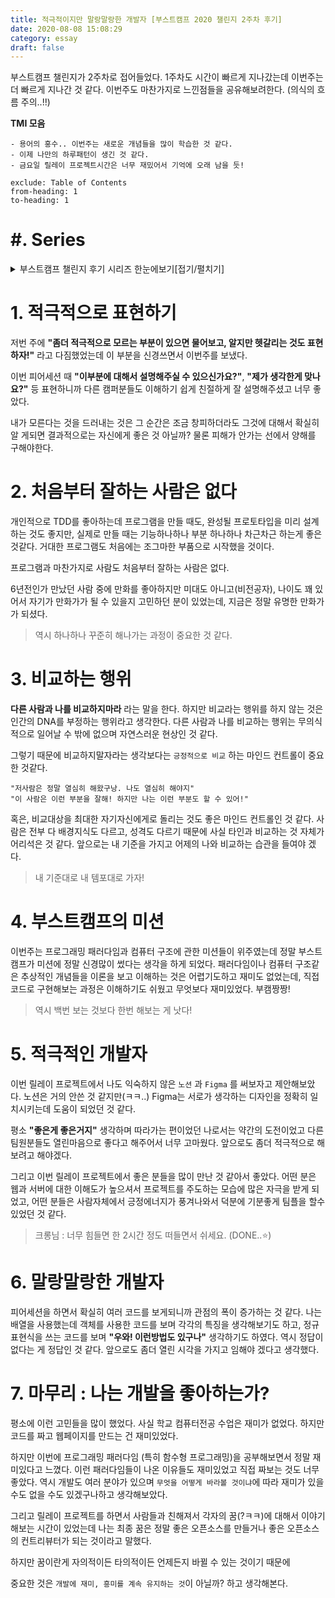 ```yaml
---
title: 적극적이지만 말랑말랑한 개발자 [부스트캠프 2020 챌린지 2주차 후기]
date: 2020-08-08 15:08:29
category: essay
draft: false
---
```


부스트캠프 챌린지가 2주차로 접어들었다. 1주차도 시간이 빠르게 지나갔는데 이번주는 더 빠르게 지나간 것 같다. 이번주도 마찬가지로 느낀점들을 공유해보려한다. (의식의 흐름 주의..!!)

**TMI 모음**

```
- 용어의 홍수.. 이번주는 새로운 개념들을 많이 학습한 것 같다.
- 이제 나만의 하루패턴이 생긴 것 같다.
- 금요일 릴레이 프로젝트시간은 너무 재밌어서 기억에 오래 남을 듯!
```

```toc
exclude: Table of Contents
from-heading: 1
to-heading: 1
```

# \#. Series

<details>
<summary>부스트캠프 챌린지 후기 시리즈 한눈에보기[접기/펼치기]</summary>
<div markdown="1">

- [1. 꾸준히 성장할 수 있는 개발자 [부스트캠프 2020 챌린지 1주차 후기]](https://taeny.dev/essay/boostcamp-challenge-1/)

- [2. 적극적이지만 말랑말랑한 개발자 [부스트캠프 2020 챌린지 2주차 후기]](https://taeny.dev/essay/boostcapm-challenge-2/)

- [3. 멘탈과 체력이 튼튼한 개발자[부스트캠프 2020 챌린지 3주차 후기]](https://taeny.dev/essay/boostcamp-challenge-3/)

- [4. 🏕 부스트캠프 챌린지를 마치며](https://taeny.dev/essay/boostcamp-challenge-3/)

</div>
</details>

# 1. 적극적으로 표현하기

저번 주에 **"좀더 적극적으로 모르는 부분이 있으면 물어보고, 알지만 헷갈리는 것도 표현하자!"** 라고 다짐했었는데 이 부분을 신경쓰면서 이번주를 보냈다.

이번 피어세션 때 **"이부분에 대해서 설명해주실 수 있으신가요?"**, **"제가 생각한게 맞나요?"** 등 표현하니까 다른 캠퍼분들도 이해하기 쉽게 친절하게 잘 설명해주셨고 너무 좋았다.

내가 모른다는 것을 드러내는 것은 그 순간은 조금 창피하더라도 그것에 대해서 확실히 알 게되면 결과적으로는 자신에게 좋은 것 아닐까? 물론 피해가 안가는 선에서 양해를 구해야한다.

# 2. 처음부터 잘하는 사람은 없다

개인적으로 TDD를 좋아하는데 프로그램을 만들 때도, 완성될 프로토타입을 미리 설계하는 것도 좋지만, 실제로 만들 때는 기능하나하나 부분 하나하나 차근차근 하는게 좋은 것같다. 거대한 프로그램도 처음에는 조그마한 부품으로 시작했을 것이다.

프로그램과 마찬가지로 사람도 처음부터 잘하는 사람은 없다.

6년전인가 만났던 사람 중에 만화를 좋아하지만 미대도 아니고(비전공자), 나이도 꽤 있어서 자기가 만화가가 될 수 있을지 고민하던 분이 있었는데, 지금은 정말 유명한 만화가가 되셨다.

> 역시 하나하나 꾸준히 해나가는 과정이 중요한 것 같다.

# 3. 비교하는 행위

**다른 사람과 나를 비교하지마라** 라는 말을 한다. 하지만 비교라는 행위를 하지 않는 것은 인간의 DNA를 부정하는 행위라고 생각한다. 다른 사람과 나를 비교하는 행위는 무의식적으로 일어날 수 밖에 없으며 자연스러운 현상인 것 같다.

그렇기 때문에 비교하지말자라는 생각보다는 `긍정적으로 비교` 하는 마인드 컨트롤이 중요한 것같다.

```
"저사람은 정말 열심히 해왔구낭. 나도 열심히 해야지"
"이 사람은 이런 부분을 잘해! 하지만 나는 이런 부분도 할 수 있어!"
```

혹은, 비교대상을 최대한 자기자신에게로 돌리는 것도 좋은 마인드 컨트롤인 것 같다. 사람은 전부 다 배경지식도 다르고, 성격도 다르기 때문에 사실 타인과 비교하는 것 자체가 어리석은 것 같다. 앞으로는 내 기준을 가지고 어제의 나와 비교하는 습관을 들여야 겠다.

> 내 기준대로 내 템포대로 가자!

# 4. 부스트캠프의 미션

이번주는 프로그래밍 패러다임과 컴퓨터 구조에 관한 미션들이 위주였는데 정말 부스트캠프가 미션에 정말 신경많이 썼다는 생각을 하게 되었다. 패러다임이나 컴퓨터 구조같은 추상적인 개념들을 이론을 보고 이해하는 것은 어렵기도하고 재미도 없었는데, 직접 코드로 구현해보는 과정은 이해하기도 쉬웠고 무엇보다 재미있었다. 부캠짱짱!

> 역시 백번 보는 것보다 한번 해보는 게 낫다!

# 5. 적극적인 개발자

이번 릴레이 프로젝트에서 나도 익숙하지 않은 `노션` 과 `Figma` 를 써보자고 제안해보았다. 노션은 거의 안쓴 것 같지만(ㅋㅋ..) Figma는 서로가 생각하는 디자인을 정확히 일치시키는데 도움이 되었던 것 같다.

평소 **"좋은게 좋은거지"** 생각하며 따라가는 편이었던 나로서는 약간의 도전이었고 다른 팀원분들도 열린마음으로 좋다고 해주어서 너무 고마웠다. 앞으로도 좀더 적극적으로 해보려고 해야겠다.

그리고 이번 릴레이 프로젝트에서 좋은 분들을 많이 만난 것 같아서 좋았다. 어떤 분은 웹과 서버에 대한 이해도가 높으셔서 프로젝트를 주도하는 모습에 많은 자극을 받게 되었고, 어떤 분들은 사람자체에서 긍정에너지가 풍겨나와서 덕분에 기분좋게 팀플을 할수있었던 것 같다.

> 크롱님 : 너무 힘들면 한 2시간 정도 떠들면서 쉬세요. (DONE..⭐️)

# 6. 말랑말랑한 개발자

피어세션을 하면서 확실히 여러 코드를 보게되니까 관점의 폭이 증가하는 것 같다. 나는 배열을 사용했는데 객체를 사용한 코드를 보며 각각의 특징을 생각해보기도 하고, 정규표현식을 쓰는 코드를 보며 **"우와! 이런방법도 있구나"** 생각하기도 하였다. 역시 정답이 없다는 게 정답인 것 같다. 앞으로도 좀더 열린 시각을 가지고 임해야 겠다고 생각했다.

# 7. 마무리 : 나는 개발을 좋아하는가?

평소에 이런 고민들을 많이 했었다. 사실 학교 컴퓨터전공 수업은 재미가 없었다. 하지만 코드를 짜고 웹페이지를 만드는 건 재미있었다.

하지만 이번에 프로그래밍 패러다임 (특히 함수형 프로그래밍)을 공부해보면서 정말 재미있다고 느꼈다. 이런 패러다임들이 나온 이유들도 재미있었고 직접 짜보는 것도 너무 좋았다. 역시 개발도 여러 분야가 있으며 `무엇을 어떻게 바라볼 것이냐`에 따라 재미가 있을 수도 없을 수도 있겠구나하고 생각해보았다.

그리고 릴레이 프로젝트를 하면서 사람들과 친해져서 각자의 꿈(?ㅋㅋ)에 대해서 이야기해보는 시간이 있었는데 나는 최종 꿈은 정말 좋은 오픈소스를 만들거나 좋은 오픈소스의 컨트리뷰터가 되는 것이라고 말했다.

하지만 꿈이란게 자의적이든 타의적이든 언제든지 바뀔 수 있는 것이기 때문에

중요한 것은 `개발에 재미, 흥미를 계속 유지하는 것`이 아닐까? 하고 생각해본다.
